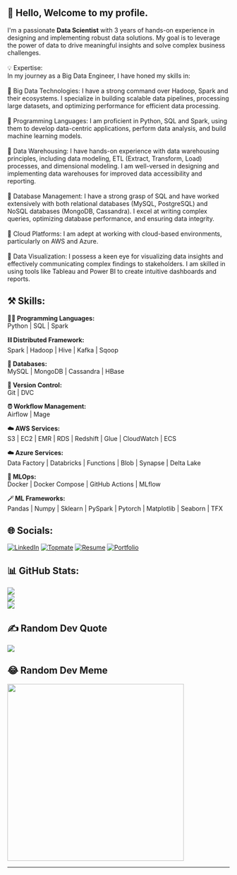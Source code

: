 
<h2>👋 Hello, Welcome to my profile. </h2>
I'm a passionate <b>Data Scientist</b> with 3 years of hands-on experience in designing and implementing robust data solutions. My goal is to leverage the power of data to drive meaningful insights and solve complex business challenges.<br><br>💡 Expertise:<br>In my journey as a Big Data Engineer, I have honed my skills in:<br><br>🔹 Big Data Technologies: I have a strong command over Hadoop, Spark and their ecosystems. I specialize in building scalable data pipelines, processing large datasets, and optimizing performance for efficient data processing.<br><br>🔹 Programming Languages: I am proficient in Python, SQL and Spark, using them to develop data-centric applications, perform data analysis, and build machine learning models.<br><br>🔹 Data Warehousing: I have hands-on experience with data warehousing principles, including data modeling, ETL (Extract, Transform, Load) processes, and dimensional modeling. I am well-versed in designing and implementing data warehouses for improved data accessibility and reporting.<br><br>🔹 Database Management: I have a strong grasp of SQL and have worked extensively with both relational databases (MySQL, PostgreSQL) and NoSQL databases (MongoDB, Cassandra). I excel at writing complex queries, optimizing database performance, and ensuring data integrity.<br><br>🔹 Cloud Platforms: I am adept at working with cloud-based environments, particularly on AWS and Azure.<br><br>🔹 Data Visualization: I possess a keen eye for visualizing data insights and effectively communicating complex findings to stakeholders. I am skilled in using tools like Tableau and Power BI to create intuitive dashboards and reports.<br>


## ⚒️ Skills:

<b> 🧑‍💻 Programming Languages: </b><br>
Python | SQL | Spark

<b> ⛓️ Distributed Framework: </b><br>
Spark | Hadoop | Hive | Kafka | Sqoop

<b> 💾 Databases: </b><br>
MySQL | MongoDB | Cassandra | HBase

<b> 🧬 Version Control: </b><br>
Git | DVC

<b> ⏰ Workflow Management: </b><br>
Airflow | Mage

<b> ☁️ AWS Services: </b> <br>
S3 | EC2 | EMR | RDS | Redshift | Glue | CloudWatch |
ECS

<b> ☁️ Azure Services: </b><br>
Data Factory | Databricks | Functions | Blob | Synapse
| Delta Lake

<b> 🚀 MLOps: </b><br>
Docker | Docker Compose | GitHub Actions | MLflow

<b> 🪄 ML Frameworks: </b><br>
Pandas | Numpy | Sklearn | PySpark | Pytorch |
Matplotlib | Seaborn | TFX


## 🌐 Socials:
[![LinkedIn](https://img.shields.io/badge/LinkedIn-%230077B5.svg?logo=linkedin&logoColor=white)](https://linkedin.com/in/https://www.linkedin.com/in/vishalsingh1719/) 
[![Topmate](https://img.shields.io/badge/Topmate-%230077B5.svg?logo=topmate&logoColor=white)](https://topmate.io/vishalsingh17)
[![Resume](https://img.shields.io/badge/Resume-%230077B5.svg?logo=resume&logoColor=white)](https://flowcv.com/resume/wio8g0iudu)
[![Portfolio](https://img.shields.io/badge/Portfolio-%230077B5.svg?logo=portfolio&logoColor=white)](https://flowcv.me/vishal17)


## 📊 GitHub Stats:
![](https://github-readme-stats.vercel.app/api?username=vishalsingh17&theme=radical&hide_border=false&include_all_commits=false&count_private=false)<br/>
![](https://github-readme-streak-stats.herokuapp.com/?user=vishalsingh17&theme=radical&hide_border=false)<br/>
![](https://github-readme-stats.vercel.app/api/top-langs/?username=vishalsingh17&theme=radical&hide_border=false&include_all_commits=false&count_private=false&layout=compact)

## ✍️ Random Dev Quote
![](https://quotes-github-readme.vercel.app/api?type=horizontal&theme=radical)

## 😂 Random Dev Meme
<img src='https://randommeme-five.vercel.app/' style="height: 400px;"/>

---
